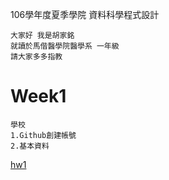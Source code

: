 106學年度夏季學院 資料科學程式設計

    大家好 我是胡家銘
    就讀於馬偕醫學院醫學系 一年級
    請大家多多指教

# Week1
    學校
    1.Github創建帳號
    2.基本資料

[hw1](https://jiaminghummc110610014.github.io/Example/week1.html)
